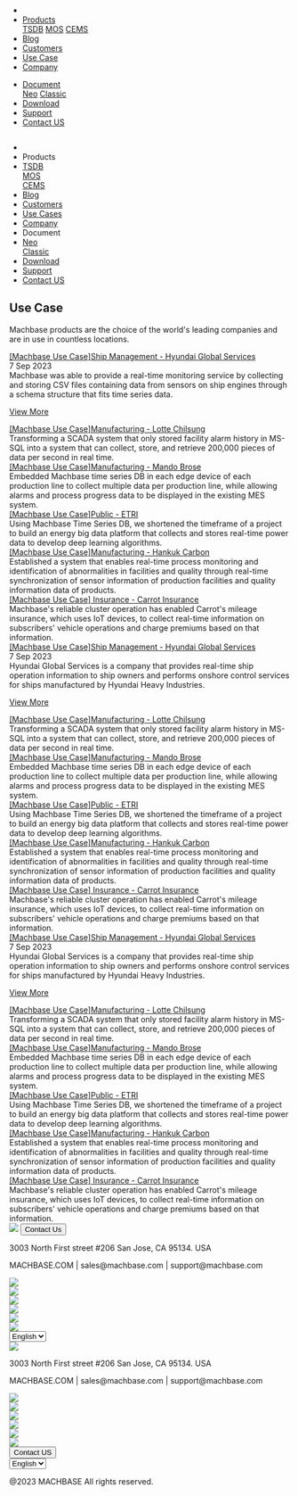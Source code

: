 ---
---

<head>
  <link rel="stylesheet" type="text/css" href="../css/common.css" />
  <link rel="stylesheet" type="text/css" href="../css/style.css" />
</head>
<body>
  <nav>
    <div class="homepage-menu-wrap">
      <div class="menu-left">
        <ul class="menu-left-ul">
          <li class="menu-logo">
            <a href="/home"><img src="../img/logo_machbase.png" alt="" /></a>
          </li>
          <li class="menu-a products-menu-wrap" id="productsMenuWrap">
            <div>
              <a
                class="menu_active_border"
                id="menuActiveBorder"
                href="/home/tsdb"
                >Products</a
              >
              <div class="dropdown" id="dropdown">
                <a class="dropdown-link" href="/home/tsdb">TSDB</a>
                <a class="dropdown-link" href="/home/mos">MOS</a>
                <a
                  class="dropdown-link"
                  href="https://www.cems.ai/"
                  target="_blank"
                  >CEMS</a
                >
              </div>
            </div>
          </li>
          <li class="menu-a"><a href="/home/blog">Blog</a></li>
          <li class="menu-a"><a href="/home/customers">Customers</a></li>
          <li class="menu-a"><a href="/home/usecase">Use Case</a></li>
          <li class="menu-a"><a href="/home/company">Company</a></li>
        </ul>
      </div>
      <div class="menu-right">
        <ul class="menu-right-ul">
          <li class="menu-a docs-menu-wrap" id="docsMenuWrap">
            <a href=""
              ><div>
                <a class="menu_active_border" id="menuActiveBorder" href="/"
                  >Document</a
                >
                <div class="dropdown-docs" id="dropdownDocs">
                  <a class="dropdown-link" href="/neo">Neo</a>
                  <a class="dropdown-link" href="/dbms">Classic</a>
                </div>
              </div></a
            >
          </li>
          <li class="menu-a"><a href="/home/download">Download</a></li>
          <li class="menu-a">
            <a href="https://support.machbase.com/hc/en-us">Support</a>
          </li>
          <li class="menu-a"><a href="/home/contactus">Contact US</a></li>
        </ul>
      </div>
    </div>
  </nav>
  <nav class="tablet-menu-wrap">
    <a href="/kr/home"><img src="../img/logo_machbase.png" alt="" /></a>
    <div class="tablet-menu-icon">
      <div class="tablet-bar"></div>
      <div class="tablet-bar"></div>
      <div class="tablet-bar"></div>
    </div>
    <div class="tablet-menu">
      <ul>
        <div class="tablet-menu-title">
          <a class="tablet-logo" href="/home"
            ><img src="../img/logo_machbase.png" alt=""
          /></a>
        </div>
        <li></li>
        <li class="products-toggle">Products</li>
        <li>
          <div class="products-content">
            <div class="products-sub"><a href="/home/tsdb">TSDB</a></div>
            <div class="products-num"><a href="/home/mos">MOS</a></div>
            <div class="products-cems">
              <a href="https://www.cems.ai/">CEMS</a>
            </div>
          </div>
        </li>
        <li><a href="/home/blog">Blog</a></li>
        <li><a href="/home/customers">Customers</a></li>
        <li><a href="/home/usecase">Use Cases</a></li>
        <li><a href="/home/company">Company</a></li>
        <li class="docs-toggle">Document</li>
        <li>
          <div class="docs-content">
            <div class="docs-sub"><a href="/neo">Neo</a></div>
            <div class="docs-num"><a href="/dbms">Classic</a></div>
          </div>
        </li>
        <li><a href="/home/download">Download</a></li>
        <li><a href="https://support.machbase.com/hc/en-us">Support</a></li>
        <li><a href="/home/download">Contact US</a></li>
      </ul>
    </div>
  </nav>
  <section class="usecase_section0">
    <div>
      <h1 class="sub_page_title">Use Case</h1>
      <p class="sub_page_titletext">
        Machbase products are the choice of the world's leading companies and
        are in use in countless locations.
      </p>
    </div>
  </section>
  <div class="tech-inner">
    <section>
      <div class="blog-pc">
        <div class="blog-first-wraper">
          <div class="blog-text-wraper">
            <div class="tech-first-link-wrap">
              <a class="blog-link" href="/home/usecase/usecase1"
                >[Machbase Use Case]Ship Management - Hyundai Global Services</a
              >
              <div class="blog-date">
                <div>
                  <span>7 Sep 2023</span>
                  <span></span>
                </div>
              </div>
              <div class="blog-first-div">
                Machbase was able to provide a real-time monitoring service by
                collecting and storing CSV files containing data from sensors on
                ship engines through a schema structure that fits time series
                data.
              </div>
              <div class="blog_usecase_more_box">
                <p class="blog_usecase_more_wrap">
                  <span>
                    <a class="blog_usecase_more" href="/home/usecase/usecase1"
                      >View More <ArrowSvg
                    /></a>
                  </span>
                </p>
              </div>
            </div>
          </div>
          <div class="blog-first-img-wrap">
            <a href="/home/usecase/usecase1"
              ><img class="blog-img" src="../img/usecase_hyundai.png" alt=""
            /></a>
          </div>
        </div>
        <div class="blog-wraper">
          <div class="tech-link-wrap">
            <div class="blog-img-wrap">
              <a href="/home/usecase/usecase2"
                ><img
                  class="blog-img blog-margin-bottom"
                  src="../img/uscase_lotte.png"
                  alt=""
              /></a>
            </div>
            <a class="tech-link" href="/home/usecase/usecase2"
              >[Machbase Use Case]Manufacturing - Lotte Chilsung</a
            >
            <div>
              Transforming a SCADA system that only stored facility alarm
              history in MS-SQL into a system that can collect, store, and
              retrieve 200,000 pieces of data per second in real time.
            </div>
          </div>
          <div class="tech-link-wrap">
            <div class="blog-img-wrap">
              <a href="/home/usecase/usecase3"
                ><img
                  class="blog-img blog-margin-bottom"
                  src="../img/usecase_mando.png"
                  alt=""
              /></a>
            </div>
            <a class="tech-link" href="/home/usecase/usecase3"
              >[Machbase Use Case]Manufacturing - Mando Brose</a
            >
            <div>
              Embedded Machbase time series DB in each edge device of each
              production line to collect multiple data per production line,
              while allowing alarms and process progress data to be displayed in
              the existing MES system.
            </div>
          </div>
          <div class="tech-link-wrap">
            <div class="blog-img-wrap">
              <a href="/home/usecase/usecase4"
                ><img
                  class="blog-img blog-margin-bottom"
                  src="../img/usecase_etri2.png"
                  alt=""
              /></a>
            </div>
            <a class="tech-link" href="/home/usecase/usecase4"
              >[Machbase Use Case]Public - ETRI</a
            >
            <div>
              Using Machbase Time Series DB, we shortened the timeframe of a
              project to build an energy big data platform that collects and
              stores real-time power data to develop deep learning algorithms.
            </div>
          </div>
        </div>
        <div class="blog-wraper">
          <div class="tech-link-wrap">
            <div class="blog-img-wrap">
              <a href="/home/usecase/usecase5"
                ><img
                  class="blog-img blog-margin-bottom"
                  src="../img/usecase_hankukcarborn.png"
                  alt=""
              /></a>
            </div>
            <a class="tech-link" href="/home/usecase/usecase5"
              >[Machbase Use Case]Manufacturing - Hankuk Carbon</a
            >
            <div>
              Established a system that enables real-time process monitoring and
              identification of abnormalities in facilities and quality through
              real-time synchronization of sensor information of production
              facilities and quality information data of products.
            </div>
          </div>
          <div class="tech-link-wrap">
            <div class="blog-img-wrap">
              <a href="/home/usecase/usecase6">
                <img
                  class="blog-img blog-margin-bottom"
                  src="../img/usecase_carrot.png"
                  alt=""
              /></a>
            </div>
            <a class="tech-link" href="/home/usecase/usecase6"
              >[Machbase Use Case] Insurance - Carrot Insurance</a
            >
            <div>
              Machbase's reliable cluster operation has enabled Carrot's mileage
              insurance, which uses IoT devices, to collect real-time
              information on subscribers' vehicle operations and charge premiums
              based on that information.
            </div>
          </div>
        </div>
      </div>
      <div class="blog-tablet">
        <div class="blog-first-wraper">
          <div class="blog-text-wraper">
            <div class="tech-first-link-wrap">
              <a class="blog-link" href="/home/usecase/usecase1"
                >[Machbase Use Case]Ship Management - Hyundai Global Services</a
              >
              <div class="blog-date">
                <div>
                  <span>7 Sep 2023</span>
                  <span></span>
                </div>
              </div>
              <div class="blog-first-div">
                Hyundai Global Services is a company that provides real-time
                ship operation information to ship owners and performs onshore
                control services for ships manufactured by Hyundai Heavy
                Industries.
              </div>
              <div class="blog_usecase_more_box">
                <p class="blog_usecase_more_wrap">
                  <span>
                    <a class="blog_usecase_more" href="/home/usecase/usecase1"
                      >View More <ArrowSvg
                    /></a>
                  </span>
                </p>
              </div>
            </div>
          </div>
          <div class="blog-first-img-wrap">
            <a href="/home/usecase/usecase1"
              ><img class="blog-img" src="../img/usecase_hyundai.png" alt=""
            /></a>
          </div>
        </div>
        <div class="blog-wraper">
          <div class="tech-link-wrap">
            <div class="blog-img-wrap">
              <a href="/home/usecase/usecase2"
                ><img
                  class="blog-img blog-margin-bottom"
                  src="../img/uscase_lotte.png"
                  alt=""
              /></a>
            </div>
            <a class="tech-link" href="/home/usecase/usecase2"
              >[Machbase Use Case]Manufacturing - Lotte Chilsung</a
            >
            <div>
              Transforming a SCADA system that only stored facility alarm
              history in MS-SQL into a system that can collect, store, and
              retrieve 200,000 pieces of data per second in real time.
            </div>
          </div>
          <div class="tech-link-wrap">
            <div class="blog-img-wrap">
              <a href="/home/usecase/usecase3"
                ><img
                  class="blog-img blog-margin-bottom"
                  src="../img/usecase_mando.png"
                  alt=""
              /></a>
            </div>
            <a class="tech-link" href="/home/usecase/usecase3"
              >[Machbase Use Case]Manufacturing - Mando Brose</a
            >
            <div>
              Embedded Machbase time series DB in each edge device of each
              production line to collect multiple data per production line,
              while allowing alarms and process progress data to be displayed in
              the existing MES system.
            </div>
          </div>
        </div>
        <div class="blog-wraper">
          <div class="tech-link-wrap">
            <div class="blog-img-wrap">
              <a href="/home/usecase/usecase4"
                ><img
                  class="blog-img blog-margin-bottom"
                  src="../img/usecase_etri2.png"
                  alt=""
              /></a>
            </div>
            <a class="tech-link" href="/home/usecase/usecase4"
              >[Machbase Use Case]Public - ETRI</a
            >
            <div>
              Using Machbase Time Series DB, we shortened the timeframe of a
              project to build an energy big data platform that collects and
              stores real-time power data to develop deep learning algorithms.
            </div>
          </div>
          <div class="tech-link-wrap">
            <div class="blog-img-wrap">
              <a href="/home/usecase/usecase5"
                ><img
                  class="blog-img blog-margin-bottom"
                  src="../img/usecase_hankukcarborn.png"
                  alt=""
              /></a>
            </div>
            <a class="tech-link" href="/home/usecase/usecase5"
              >[Machbase Use Case]Manufacturing - Hankuk Carbon</a
            >
            <div>
              Established a system that enables real-time process monitoring and
              identification of abnormalities in facilities and quality through
              real-time synchronization of sensor information of production
              facilities and quality information data of products.
            </div>
          </div>
        </div>
        <div class="blog-wraper">
          <div class="tech-link-wrap">
            <div class="blog-img-wrap">
              <a href="/home/usecase/usecase6">
                <img
                  class="blog-img blog-margin-bottom"
                  src="../img/usecase_carrot.png"
                  alt=""
              /></a>
            </div>
            <a class="tech-link" href="/home/usecase/usecase6"
              >[Machbase Use Case] Insurance - Carrot Insurance</a
            >
            <div>
              Machbase's reliable cluster operation has enabled Carrot's mileage
              insurance, which uses IoT devices, to collect real-time
              information on subscribers' vehicle operations and charge premiums
              based on that information.
            </div>
          </div>
        </div>
      </div>
      <div class="blog-mobile">
        <div class="blog-first-wraper">
          <div class="blog-first-img-wrap">
            <a href="/home/usecase/usecase1"
              ><img class="blog-img" src="../img/usecase_hyundai.png" alt=""
            /></a>
          </div>
          <div class="blog-text-wraper">
            <div class="tech-first-link-wrap">
              <a class="blog-link" href="/home/usecase/usecase1"
                >[Machbase Use Case]Ship Management - Hyundai Global Services</a
              >
              <div class="blog-date">
                <div>
                  <span>7 Sep 2023</span>
                  <span></span>
                </div>
              </div>
              <div class="blog-first-div">
                Hyundai Global Services is a company that provides real-time
                ship operation information to ship owners and performs onshore
                control services for ships manufactured by Hyundai Heavy
                Industries.
              </div>
              <div class="blog_usecase_more_box">
                <p class="blog_usecase_more_wrap">
                  <span>
                    <a class="blog_usecase_more" href="/home/usecase/usecase1"
                      >View More
                    </a>
                  </span>
                </p>
              </div>
            </div>
          </div>
        </div>
        <div class="blog-wraper">
          <div class="tech-link-wrap">
            <div class="blog-img-wrap">
              <a href="/home/usecase/usecase2"
                ><img
                  class="blog-img blog-margin-bottom"
                  src="../img/uscase_lotte.png"
                  alt=""
              /></a>
            </div>
            <a class="tech-link" href="/home/usecase/usecase2"
              >[Machbase Use Case]Manufacturing - Lotte Chilsung</a
            >
            <div>
              Transforming a SCADA system that only stored facility alarm
              history in MS-SQL into a system that can collect, store, and
              retrieve 200,000 pieces of data per second in real time.
            </div>
          </div>
        </div>
        <div class="blog-wraper">
          <div class="tech-link-wrap">
            <div class="blog-img-wrap">
              <a href="/home/usecase/usecase3"
                ><img
                  class="blog-img blog-margin-bottom"
                  src="../img/usecase_mando.png"
                  alt=""
              /></a>
            </div>
            <a class="tech-link" href="/home/usecase/usecase3"
              >[Machbase Use Case]Manufacturing - Mando Brose</a
            >
            <div>
              Embedded Machbase time series DB in each edge device of each
              production line to collect multiple data per production line,
              while allowing alarms and process progress data to be displayed in
              the existing MES system.
            </div>
          </div>
        </div>
        <div class="blog-wraper">
          <div class="tech-link-wrap">
            <div class="blog-img-wrap">
              <a href="/home/usecase/usecase4"
                ><img
                  class="blog-img blog-margin-bottom"
                  src="../img/usecase_etri2.png"
                  alt=""
              /></a>
            </div>
            <a class="tech-link" href="/home/usecase/usecase4"
              >[Machbase Use Case]Public - ETRI</a
            >
            <div>
              Using Machbase Time Series DB, we shortened the timeframe of a
              project to build an energy big data platform that collects and
              stores real-time power data to develop deep learning algorithms.
            </div>
          </div>
        </div>
        <div class="blog-wraper">
          <div class="tech-link-wrap">
            <div class="blog-img-wrap">
              <a href="/home/usecase/usecase5"
                ><img
                  class="blog-img blog-margin-bottom"
                  src="../img/usecase_hankukcarborn.png"
                  alt=""
              /></a>
            </div>
            <a class="tech-link" href="/home/usecase/usecase5"
              >[Machbase Use Case]Manufacturing - Hankuk Carbon</a
            >
            <div>
              Established a system that enables real-time process monitoring and
              identification of abnormalities in facilities and quality through
              real-time synchronization of sensor information of production
              facilities and quality information data of products.
            </div>
          </div>
        </div>
        <div class="blog-wraper">
          <div class="tech-link-wrap">
            <div class="blog-img-wrap">
              <a href="/home/usecase/usecase6"
                ><img
                  class="blog-img blog-margin-bottom"
                  src="../img/usecase_carrot.png"
                  alt=""
              /></a>
            </div>
            <a class="tech-link" href="/home/usecase/usecase6"
              >[Machbase Use Case] Insurance - Carrot Insurance</a
            >
            <div>
              Machbase's reliable cluster operation has enabled Carrot's mileage
              insurance, which uses IoT devices, to collect real-time
              information on subscribers' vehicle operations and charge premiums
              based on that information.
            </div>
          </div>
        </div>
      </div>
    </section>
  </div>
</body>
<footer>
  <div class="footer_inner">
    <div class="footer-logo">
      <img src="../img/machbase-logo-w.png" />
      <a href="/home/contactus">
        <button class="contactus">Contact Us</button>
      </a>
    </div>
    <div>
      <p class="footertext">
        3003 North First street #206 San Jose, CA 95134. USA
      </p>
    </div>
    <div class="footer_box">
      <div class="footer_text">
        <p>MACHBASE.COM | sales@machbase.com | support@machbase.com</p>
        <p class="footer_margin_top"></p>
      </div>
      <div class="sns">
        <div>
          <a href="https://twitter.com/machbase" target="_blank"
            ><img class="sns-img" src="../img/twitter.png"
          /></a>
        </div>
        <div>
          <a href="https://github.com/machbase" target="_blank"
            ><img class="sns-img" src="../img/github.png"
          /></a>
        </div>
        <div>
          <a href="https://www.linkedin.com/company/machbase" target="_blank"
            ><img class="sns-img" src="../img/linkedin.png"
          /></a>
        </div>
        <div>
          <a href="https://www.facebook.com/MACHBASE/" target="_blank"
            ><img class="sns-img" src="../img/facebook.png"
          /></a>
        </div>
        <div>
          <a href="https://www.slideshare.net/machbase" target="_blank"
            ><img class="sns-img" src="../img/slideshare.png"
          /></a>
        </div>
        <div>
          <a href="https://medium.com/machbase" target="_blank"
            ><img class="sns-img" src="../img/medium.png"
          /></a>
        </div>
      </div>
    </div>
     <select id="languageSelector" onchange="changeLanguage()">
      <option value="en">English</option>
      <option value="kr">한국어</option>
    </select>
  </div>
  <div class="footer_tablet_inner">
    <div class="footer-logo">
      <img src="../img/machbase-logo-w.png" />
    </div>
    <div>
      <p class="footertext">
        3003 North First street #206 San Jose, CA 95134. USA
      </p>
    </div>
    <div class="footer_box">
      <div class="footer_text">
        <p>MACHBASE.COM | sales@machbase.com | support@machbase.com</p>
      </div>
      <div class="sns">
        <div>
          <a href="https://twitter.com/machbase" target="_blank"
            ><img class="sns-img" src="../img/twitter.png"
          /></a>
        </div>
        <div>
          <a href="https://github.com/machbase" target="_blank"
            ><img class="sns-img" src="../img/github.png"
          /></a>
        </div>
        <div>
          <a href="https://www.linkedin.com/company/machbase" target="_blank"
            ><img class="sns-img" src="../img/linkedin.png"
          /></a>
        </div>
        <div>
          <a href="https://www.facebook.com/MACHBASE/" target="_blank"
            ><img class="sns-img" src="../img/facebook.png"
          /></a>
        </div>
        <div>
          <a href="https://www.slideshare.net/machbase" target="_blank"
            ><img class="sns-img" src="../img/slideshare.png"
          /></a>
        </div>
        <div>
          <a href="https://medium.com/machbase" target="_blank"
            ><img class="sns-img" src="../img/medium.png"
          /></a>
        </div>
      </div>
      <a href="/home/contactus">
        <button class="contactus">Contact US</button>
      </a>
    </div>
        <select id="languageSelector" onchange="changeLanguage()">
      <option value="en">English</option>
      <option value="kr">한국어</option>
    </select>
  </div>
  <div class="machbase_right">
    <p>@2023 MACHBASE All rights reserved.</p>
  </div>
</footer>
<script>
  //drop down menu
  const productsMenuWrap = document.getElementById("productsMenuWrap");
  const docsMenuWrap = document.getElementById("docsMenuWrap");
  const dropdown = document.getElementById("dropdown");
  dropdown.style.display = "none";
  productsMenuWrap.addEventListener("mouseover", function () {
    dropdown.style.display = "block";
  });
  productsMenuWrap.addEventListener("mouseout", function () {
    dropdown.style.display = "none";
  });
  docsMenuWrap.addEventListener("mouseover", function () {
    dropdownDocs.style.display = "block";
  });
  docsMenuWrap.addEventListener("mouseout", function () {
    dropdownDocs.style.display = "none";
  });
  //tablet menu
  const menuIcon = document.querySelector(".tablet-menu-icon");
  const tabletMenu = document.querySelector(".tablet-menu");
  const productsToggle = document.querySelector(".products-toggle");
  const productsSub = document.querySelector(".products-sub");
  const productsNum = document.querySelector(".products-num");
  const productsCems = document.querySelector(".products-cems");
  const docsToggle = document.querySelector(".docs-toggle");
  const docsSub = document.querySelector(".docs-sub");
  const docsNum = document.querySelector(".docs-num");
  menuIcon.addEventListener("click", () => {
    tabletMenu.classList.toggle("show");
    menuIcon.classList.toggle("is-active");
  });
  productsToggle.addEventListener("click", () => {
    productsSub.classList.toggle("show");
    productsNum.classList.toggle("show");
    productsCems.classList.toggle("show");
  });
  docsToggle.addEventListener("click", () => {
    docsSub.classList.toggle("show");
    docsNum.classList.toggle("show");
  });
    //change lang
  let language;
  let storageData = sessionStorage.getItem("lang");
  if (storageData) {
    language = storageData;
  } else {
    var userLang = navigator.language || navigator.userLanguage;
    if (userLang !== "ko") {
      sessionStorage.setItem("lang", userLang);
      language = "en";
    } else {
      sessionStorage.setItem("lang", "ko");
      language = "kr";
      location.href = location.origin + "/kr" + location.pathname;
    }
  }
  function changeLanguage() {
    var languageSelector = document.getElementById("languageSelector");
    var selectedLanguage = languageSelector.value;
    if (selectedLanguage === "kr") {
      location.href = location.origin + "/kr" + location.pathname;
    } 
}
</script>
